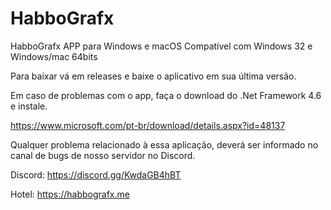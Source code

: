 # HabboGrafx
HabboGrafx APP para Windows e macOS
Compatível com Windows 32 e Windows/mac 64bits

Para baixar vá em releases e baixe o aplicativo em sua última versão.



Em caso de problemas com o app, faça o download do .Net Framework 4.6 e instale.

https://www.microsoft.com/pt-br/download/details.aspx?id=48137




Qualquer problema relacionado à essa aplicação, deverá ser informado no canal de bugs de nosso servidor no Discord.



Discord: https://discord.gg/KwdaGB4hBT

Hotel: https://habbografx.me

